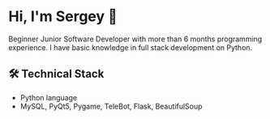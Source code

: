 # Hi, I'm Sergey 👋
Beginner Junior Software Developer with more than 6 months programming experience. I have basic knowledge in full stack development on Python.

## 🛠 Technical Stack
*   Python language
*   MySQL, PyQt5, Pygame, TeleBot, Flask, BeautifulSoup
